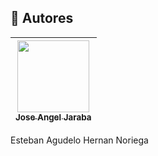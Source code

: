 ## :boy: Autores

| [<img src="https://avatars.githubusercontent.com/u/119228193?v=4" width=115><br><sub>Jose Angel Jaraba</sub>](https://github.com/Jose-Angel-12) |
| :---: |

Esteban Agudelo
Hernan Noriega
